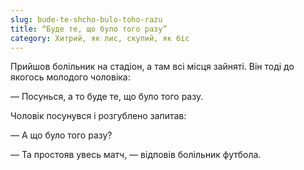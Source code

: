 ```yaml
---
slug: bude-te-shcho-bulo-toho-razu
title: “Буде те, що було того разу”
category: Хитрий, як лис, скупий, як біс
---
```

Прийшов болільник на стадіон, а там всі місця зайняті. Він тоді до якогось молодого чоловіка:

— Посунься, а то буде те, що було того разу.

Чоловік посунувся і розгублено запитав:

— А що було того разу?

— Та простояв увесь матч, — відповів болільник футбола.
